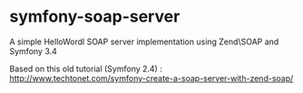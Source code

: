 symfony-soap-server
===================

A simple HelloWordl SOAP server implementation using Zend\SOAP and Symfony 3.4

Based on this old tutorial (Symfony 2.4) : 
http://www.techtonet.com/symfony-create-a-soap-server-with-zend-soap/
